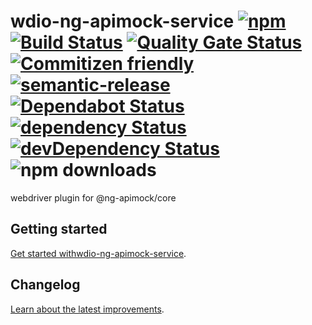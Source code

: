 
# wdio-ng-apimock-service [![npm](https://img.shields.io/npm/v/wdio-ng-apimock-service?color=brightgreen)](https://www.npmjs.com/package/wdio-ng-apimock-service) [![Build Status](https://github.com/ng-apimock/webdriverio-plugin/workflows/CI/badge.svg)](https://github.com/ng-apimock/webdriverio-plugin/actions?workflow=CI) [![Quality Gate Status](https://sonarcloud.io/api/project_badges/measure?project=ng-apimock_webdriverio-plugin&metric=alert_status)](https://sonarcloud.io/dashboard?id=ng-apimock_webdriverio-plugin) [![Commitizen friendly](https://img.shields.io/badge/commitizen-friendly-brightgreen.svg)](http://commitizen.github.io/cz-cli/) [![semantic-release](https://img.shields.io/badge/%20%20%F0%9F%93%A6%F0%9F%9A%80-semantic--release-brightgreen.svg)](https://github.com/semantic-release/semantic-release) [![Dependabot Status](https://api.dependabot.com/badges/status?host=github&repo=ng-apimock/webdriverio-plugin)](https://dependabot.com) [![dependency Status](https://img.shields.io/david/ng-apimock/webdriverio-plugin.svg)](https://david-dm.org/ng-apimock/webdriverio-plugin) [![devDependency Status](https://img.shields.io/david/dev/ng-apimock/webdriverio-plugin.svg)](https://david-dm.org/ng-apimock/webdriverio-plugin#info=devDependencies) ![npm downloads](https://img.shields.io/npm/dm/wdio-ng-apimock-service)
webdriver plugin for @ng-apimock/core

## Getting started
[Get started withwdio-ng-apimock-service][gettingStarted].

## Changelog
[Learn about the latest improvements][changelog].

 
[gettingStarted]: https://ngapimock.org/docs/plugins/wdio-ng-apimock-service
[api]: https://ngapimock.org/docs/api/select-scenario
[changelog]: https://github.com/ng-apimock/webdriverio-plugin/blob/master/CHANGELOG.md
